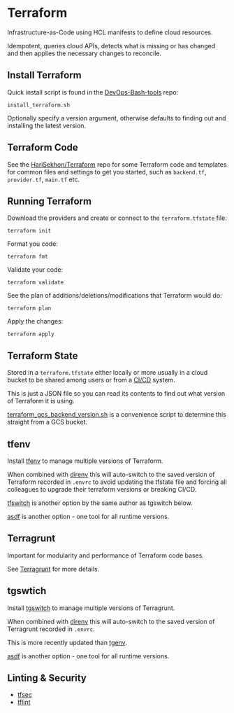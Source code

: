 # Terraform

Infrastructure-as-Code using HCL manifests to define cloud resources.

Idempotent, queries cloud APIs,
detects what is missing or has changed and then applies the necessary changes to reconcile.

<!-- INDEX_START -->
<!-- INDEX_END -->

## Install Terraform

Quick install script is found in the [DevOps-Bash-tools](devops-bash-tools) repo:

```shell
install_terraform.sh
```

Optionally specify a version argument, otherwise defaults to finding out and installing the latest version.

## Terraform Code

See the [HariSekhon/Terraform](https://github.com/HariSekhon/Terraform) repo for some Terraform code and templates
for common files and settings to get you started, such as `backend.tf`, `provider.tf`, `main.tf` etc.

## Running Terraform

Download the providers and create or connect to the `terraform.tfstate` file:

```shell
terraform init
```

Format you code:

```shell
terraform fmt
```

Validate your code:

```shell
terraform validate

```
See the plan of additions/deletions/modifications that Terraform would do:

```shell
terraform plan
```

Apply the changes:

```shell
terraform apply
```

## Terraform State

Stored in a `terraform.tfstate` either locally or more usually in a cloud bucket to be shared among users or from a
[CI/CD](ci-cd.md) system.

This is just a JSON file so you can read its contents to find out what version of Terraform it is using.

[terraform_gcs_backend_version.sh](https://github.com/HariSekhon/DevOps-Bash-tools/blob/master/terraform/terraform_gcs_backend_version.sh)
is a convenience script to determine this straight from a GCS bucket.

## tfenv

Install [tfenv](tfenv.md) to manage multiple versions of Terraform.

When combined with [direnv](direnv.md) this will auto-switch to the saved version of Terraform
recorded in `.envrc` to avoid updating the tfstate file and forcing all colleagues to upgrade their terraform
versions or breaking CI/CD.

[tfswitch](https://github.com/warrensbox/terraform-switcher) is another option by the same author as tgswitch below.

[asdf](https://asdf-vm.com/) is another option - one tool for all runtime versions.

## Terragrunt

Important for modularity and performance of Terraform code bases.

See [Terragrunt](terragrunt.md) for more details.

## tgswtich

Install [tgswitch](tgswitch.md) to manage multiple versions of Terragrunt.

When combined with [direnv](direnv.md) this will auto-switch to the saved version of Terragrunt
recorded in `.envrc`.

This is more recently updated than [tgenv](https://github.com/cunymatthieu/tgenv).

[asdf](https://asdf-vm.com/) is another option - one tool for all runtime versions.

## Linting & Security

- [tfsec](https://github.com/aquasecurity/tfsec)
- [tflint](https://github.com/terraform-linters/tflint)
